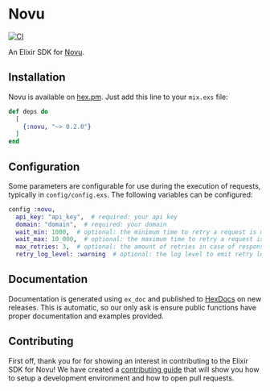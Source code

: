 # Novu

[![CI](https://github.com/novuhq/elixir/actions/workflows/ci.yml/badge.svg)](https://github.com/novuhq/elixir/actions/workflows/ci.yml)

An Elixir SDK for [Novu](https://novu.co/).

## Installation

Novu is available on [hex.pm](https://hex.pm/packages/novu). Just add this line to your `mix.exs` file:

<!-- {x-release-please-start-version} -->
```elixir
def deps do
  [
    {:novu, "~> 0.2.0"}
  ]
end
```
<!-- {x-release-please-end} -->

## Configuration

Some parameters are configurable for use during the execution of requests, typically in `config/config.exs`. The following variables can be configured:

```elixir
config :novu,
  api_key: "api_key",  # required: your api key
  domain: "domain",  # required: your domain
  wait_min: 1000,  # optional: the minimum time to retry a request is milliseconds (default: 1000)
  wait_max: 10_000,  # optional: the maximum time to retry a request is milliseconds (default: 10_000)
  max_retries: 3,  # optional: the amount of retries in case of responses 408/429/500/502/503/504 (default: 3)
  retry_log_level: :warning  # optional: the log level to emit retry logs at. Can be set to false do disable logging (default: :warning)
```

## Documentation

Documentation is generated using `ex_doc` and published to [HexDocs](https://hexdocs.pm/novu/readme.html) on new releases. This is automatic, so our only ask is ensure public functions have proper documentation and examples provided.

## Contributing

First off, thank you for for showing an interest in contributing to the Elixir SDK for Novu! We have created a [contributing guide](./CONTRIBUTING.md) that will show you how to setup a development environment and how to open pull requests.
